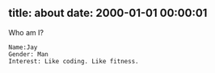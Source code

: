 title: about
date: 2000-01-01 00:00:01
---

Who am I?

<!--more-->

	Name:Jay
	Gender: Man
	Interest: Like coding. Like fitness.
